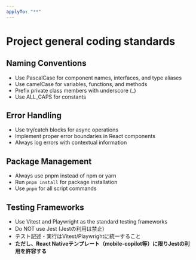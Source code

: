 ```yaml
---
applyTo: "**"
---
```

# Project general coding standards

## Naming Conventions
- Use PascalCase for component names, interfaces, and type aliases
- Use camelCase for variables, functions, and methods
- Prefix private class members with underscore (_)
- Use ALL_CAPS for constants

## Error Handling
- Use try/catch blocks for async operations
- Implement proper error boundaries in React components
- Always log errors with contextual information

## Package Management
- Always use pnpm instead of npm or yarn
- Run `pnpm install` for package installation
- Use `pnpm` for all script commands

## Testing Frameworks
- Use Vitest and Playwright as the standard testing frameworks
- Do NOT use Jest (Jestの利用は禁止)
- テスト記述・実行はVitest/Playwrightに統一すること
- **ただし、React Nativeテンプレート（mobile-copilot等）に限りJestの利用を許容する**
